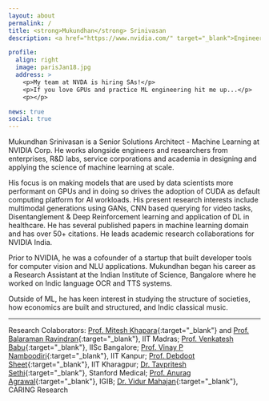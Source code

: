 ```yaml
---
layout: about
permalink: /
title: <strong>Mukundhan</strong> Srinivasan
description: <a href="https://www.nvidia.com/" target="_blank">Engineer at NVIDIA</a>. <a href="https://www.meetup.com/Deep-Learning-Bangalore/" target="_blank">Organiser DLBLR</a>. Fedrer Fan. Ex-founder. Enjoy entroy. Information merchant. 

profile:
  align: right
  image: parisJan18.jpg
  address: >
    <p>My team at NVDA is hiring SAs!</p>
    <p>If you love GPUs and practice ML engineering hit me up...</p>
    <p></p>

news: true
social: true
---
```


Mukundhan Srinivasan is a Senior Solutions Architect - Machine Learning at NVIDIA Corp. He works alongside engineers and researchers from enterprises, R&D labs, service corporations and academia in designing and applying the science of machine learning at scale. 

His focus is on making models that are used by data scientists more performant on GPUs and in doing so drives the adoption of CUDA as default computing platform for AI workloads. His present research interests include multimodal generations using GANs, CNN based querying for video tasks, Disentanglement & Deep Reinforcement learning and application of DL in healthcare. He has several published papers in machine learning domain and has over 50+ citations. He leads academic research collaborations for NVIDIA India.

Prior to NVIDIA, he was a cofounder of a startup that built developer tools for computer vision and NLU applications. Mukundhan began his career as a Research Assistant at the Indian Institute of Science, Bangalore where he worked on Indic language OCR and TTS systems.

Outside of ML, he has keen interest in studying the structure of societies, how economics are built and structured, and Indic classical music. 

<hr>

Research Colaborators: [Prof. Mitesh Khapara](https://www.cse.iitm.ac.in/~miteshk/){:target="\_blank"} and [Prof. Balaraman Ravindran](https://www.cse.iitm.ac.in/~ravi/){:target="\_blank"}, IIT Madras; [Prof. Venkatesh Babu](http://cds.iisc.ac.in/faculty/venky/){:target="\_blank"}, IISc Bangalore; [Prof. Vinay P Namboodiri](https://www.cse.iitk.ac.in/users/vinaypn/){:target="\_blank"}, IIT Kanpur; [Prof. Debdoot Sheet](http://www.facweb.iitkgp.ernet.in/~debdoot/){:target="\_blank"}, IIT Kharagpur; [Dr. Tavpritesh Sethi](https://profiles.stanford.edu/tavpritesh-sethi){:target="\_blank"}, Stanford Medical; [Prof. Anurag Agrawal](https://www.igib.res.in/?q=anuragagrawal){:target="\_blank"}, IGIB; [Dr. Vidur Mahajan](http://www.caring-research.com/){:target="\_blank"}, CARING Research

<!--- Write your biography here. Tell the world about yourself. Link to your favorite [subreddit](http://reddit.com){:target="\_blank"}. You can put a picture in, too. The code is already in, just name your picture `prof_pic.jpg` and put it in the `img/` folder.

Put your address / P.O. box / other info right below your picture. You can also disable any these elements by editing `profile` property of the YAML header of your `_pages/about.md`. Edit `_bibliography/papers.bib` and Jekyll will render your [publications page](/al-folio/publications/) automatically.

Link to your social media connections, too. This theme is set up to use [Font Awesome icons](http://fortawesome.github.io/Font-Awesome/){:target="\_blank"} and [Academicons](https://jpswalsh.github.io/academicons/){:target="\_blank"}, like the ones below. Add your Facebook, Twitter, LinkedIn, Google Scholar, or just disable all of them. --->


